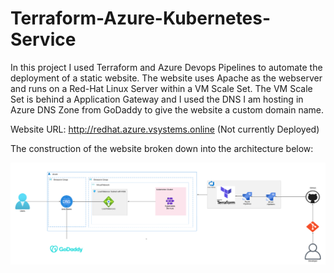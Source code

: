# Terraform-Azure-Kubernetes-Service

In this project I used Terraform and Azure Devops Pipelines to automate the deployment of a static website. The website uses Apache as the webserver and runs on a Red-Hat Linux Server within a VM Scale Set. The VM Scale Set is behind a Application Gateway and I used the DNS I am hosting in Azure DNS Zone from GoDaddy to give the website a custom domain name.

Website URL: http://redhat.azure.vsystems.online (Not currently Deployed)

The construction of the website broken down into the architecture below:

![terraform-app](https://github.com/rjones18/Images/blob/main/Azure%20Kubernetes.png)
